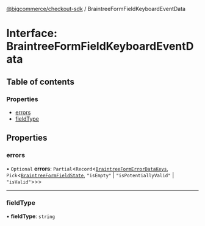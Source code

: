[@bigcommerce/checkout-sdk](../README.md) / BraintreeFormFieldKeyboardEventData

# Interface: BraintreeFormFieldKeyboardEventData

## Table of contents

### Properties

- [errors](BraintreeFormFieldKeyboardEventData.md#errors)
- [fieldType](BraintreeFormFieldKeyboardEventData.md#fieldtype)

## Properties

### errors

• `Optional` **errors**: `Partial`<`Record`<[`BraintreeFormErrorDataKeys`](../README.md#braintreeformerrordatakeys), `Pick`<[`BraintreeFormFieldState`](BraintreeFormFieldState.md), ``"isEmpty"`` \| ``"isPotentiallyValid"`` \| ``"isValid"``\>\>\>

___

### fieldType

• **fieldType**: `string`
